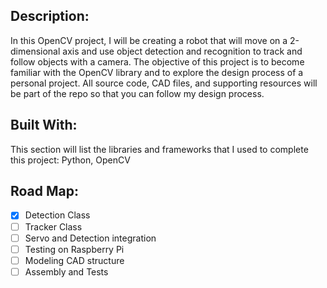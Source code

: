 ## Description:

In this OpenCV project, I will be creating a robot that will move on a 2-dimensional axis and use object detection and recognition to track and follow objects with a camera. The objective of this project is to become familiar with the OpenCV library and to explore the design process of a personal project. All source code, CAD files, and supporting resources will be part of the repo so that you can follow my design process.

## Built With:

This section will list the libraries and frameworks that I used to complete this project:
Python, OpenCV

## Road Map:
- [X] Detection Class
- [ ] Tracker Class
- [ ] Servo and Detection integration
- [ ] Testing on Raspberry Pi
- [ ] Modeling CAD structure
- [ ] Assembly and Tests
